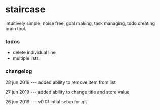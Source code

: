 # staircase
intuitively simple, noise free, goal making, task managing, todo creating brain tool.





### todos
- delete individual line
- multiple lists




### changelog
28 jun 2019 ---
added ability to remove item from list

27 jun 2019 ---
added ability to change title and store value

26 jun 2019 --- v0.01
intial setup for git

